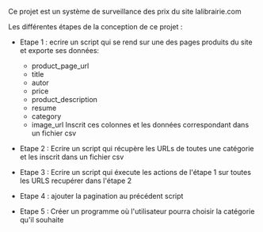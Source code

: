 Ce projet est un système de surveillance des prix du site lalibrairie.com

Les différentes étapes de la conception de ce projet :

- Etape 1 : ecrire un script qui se rend sur une des pages produits du site et exporte ses données:
    - product_page_url
    - title
    - autor
    - price
    - product_description
    - resume
    - category
    - image_url
    Inscrit ces colonnes et les données correspondant dans un fichier csv

- Etape 2 : Ecrire un script qui récupère les URLs de toutes une catégorie et les inscrit dans un fichier csv

- Etape 3 : Ecrire un script qui éxecute les actions de l'étape 1 sur toutes les URLS recupérer dans l'étape 2

- Etape 4 : ajouter la pagination au précédent script

- Etape 5 : Créer un programme où l'utilisateur pourra choisir la catégorie qu'il souhaite